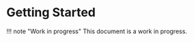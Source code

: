 # Getting Started

!!! note "Work in progress"
    This document is a work in progress.


[flux]: https://toolkit.fluxcd.io/get-started/

